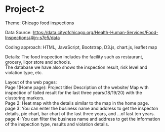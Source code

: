 # Project-2

Theme: Chicago food inspections

Data Source: https://data.cityofchicago.org/Health-Human-Services/Food-Inspections/4ijn-s7e5/data

Coding approach: HTML, JavaScript, Bootstrap, D3.js, chart.js, leaflet map

Details: 
The food inspection includes the facility such as restaurant, grocery, liqor store and schools.<br> 
The database we have also shows the inspection result, risk level and violation type, etc. 

Layout of the web pages:<br>
Page 1(Home page): Project title/ Description of the website/ Map with inspection of failed result for the last three years(18/19/20) with the clustering markers.<br>
Page 2: Heat map with the details similar to the map in the home page.<br>
page 3: You can enter the business name and address to get the inspecton details, pie chart, bar chart of the last three years, and ...of last ten years.<br>
page 4: You can filter the business name and address to get the information of the inspection type, results and violation details.

